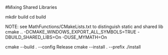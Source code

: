 #Mixing Shared Libraries

mkdir build
cd build

NOTE: see MathFunctions/CMakeLists.txt to distinguish static and shared lib
cmake .. -DCMAKE_WINDOWS_EXPORT_ALL_SYMBOLS=TRUE -DBUILD_SHARED_LIBS=On -DUSE_MYMATH=On

cmake --build . --config Release
cmake --install . --prefix ./install
